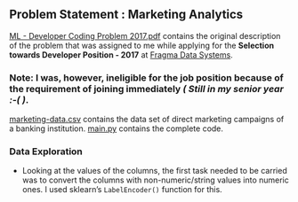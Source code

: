 ## Problem Statement : Marketing Analytics

[ML - Developer Coding Problem 2017.pdf](https://github.com/Saurav0074/Fragma-Coding-Assessment/blob/master/ML%20-%20Developer%20Coding%20Problem%202017.pdf) contains the original description of the problem that was assigned to me while applying for the **Selection towards Developer Position - 2017** at [Fragma Data Systems](https://fragmadata.com/).
### Note: I was, however, ineligible for the job position because of the requirement of joining immediately _( Still in my senior year :-( )_.

[marketing-data.csv](https://github.com/Saurav0074/Fragma-Coding-Assessment/blob/master/marketing-data.csv) contains the data set of direct marketing campaigns of a banking institution. [main.py](https://github.com/Saurav0074/Fragma-Coding-Assessment/blob/master/main.py) contains the complete code.

### Data Exploration
- Looking at the values of the columns, the first task needed to be carried was to convert the columns with
non-numeric/string values into numeric ones. I used sklearn’s `LabelEncoder()` function for this.

